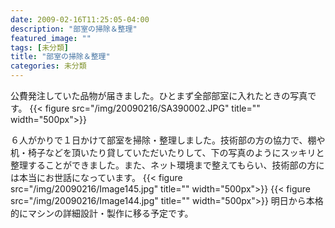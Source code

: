 ```yaml
---
date: 2009-02-16T11:25:05-04:00
description: "部室の掃除＆整理"
featured_image: ""
tags: [未分類]
title: "部室の掃除＆整理"
categories: 未分類
---
```


公費発注していた品物が届きました。ひとまず全部部室に入れたときの写真です。
{{< figure src="/img/20090216/SA390002.JPG" title="" width="500px">}}

６人がかりで１日かけて部室を掃除・整理しました。技術部の方の協力で、棚や机・椅子などを頂いたり貸していただいたりして、下の写真のようにスッキリと整理することができました。また、ネット環境まで整えてもらい、技術部の方には本当にお世話になっています。
{{< figure src="/img/20090216/Image145.jpg" title="" width="500px">}}
{{< figure src="/img/20090216/Image144.jpg" title="" width="500px">}}
明日から本格的にマシンの詳細設計・製作に移る予定です。
